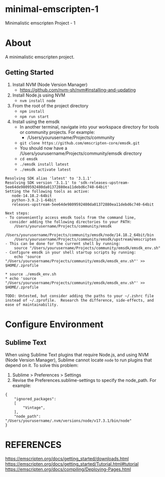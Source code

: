 # minimal-emscripten-1
Minimalistic emscripten Project - 1

About
=====
A minimalistic emscripten project.


Getting Started
---------------

1. Install NVM (Node Version Manager)
    * https://github.com/nvm-sh/nvm#installing-and-updating
2. Install Node.js using NVM
    * `nvm install node`
3. From the root of the project directory
    * `npm install`
    * `npm run start`
4. Install using the emsdk
    * In another terminal, navigate into your workspace directory for tools or community projects.  For example:
        - /Users/yourusername/Projects/community
    * `git clone https://github.com/emscripten-core/emsdk.git`
    * You should now have a /Users/yourusername/Projects/community/emsdk directory
    * `cd emsdk`
    * `./emsdk install latest`
    * `./emsdk activate latest`

```
Resolving SDK alias 'latest' to '3.1.1'
Resolving SDK version '3.1.1' to 'sdk-releases-upstream-5ee64de9809592480da01372880ea11debd6c740-64bit'
Setting the following tools as active:
   node-14.18.2-64bit
   python-3.9.2-1-64bit
   releases-upstream-5ee64de9809592480da01372880ea11debd6c740-64bit

Next steps:
- To conveniently access emsdk tools from the command line,
  consider adding the following directories to your PATH:
    /Users/yourusername/Projects/community/emsdk
    /Users/yourusername/Projects/community/emsdk/node/14.18.2_64bit/bin
    /Users/yourusername/Projects/community/emsdk/upstream/emscripten
- This can be done for the current shell by running:
    source "/Users/yourusername/Projects/community/emsdk/emsdk_env.sh"
- Configure emsdk in your shell startup scripts by running:
    echo 'source "/Users/yourusername/Projects/community/emsdk/emsdk_env.sh"' >> $HOME/.zprofile
```

    * source ./emsdk_env.sh
    * echo 'source "/Users/yourusername/Projects/community/emsdk/emsdk_env.sh"' >> $HOME/.zprofile

    TODO: Untested, but consider adding the paths to your ~/.zshrc file instead of ~/.zprofile.  Research the difference, side-effects, and ease of maintainability.
Configure Environment
=====================

Sublime Text
------------
When using Sublime Text plugins that require Node.js, and using NVM (Node Version Manager), Sublime cannot locate `node` to run plugins that depend on it.  To solve this problem:

1. Sublime > Preferences > Settings
2. Revise the Preferences.sublime-settings to specify the node_path. For example:

```
{
	"ignored_packages":
	[
		"Vintage",
	],
	"node_path": "/Users/yourusername/.nvm/versions/node/v17.3.1/bin/node"
}
```

REFERENCES
==========
https://emscripten.org/docs/getting_started/downloads.html
https://emscripten.org/docs/getting_started/Tutorial.html#tutorial
https://emscripten.org/docs/compiling/Deploying-Pages.html